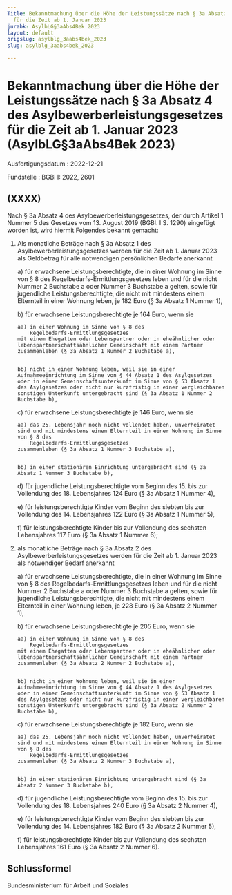 ```yaml
---
Title: Bekanntmachung über die Höhe der Leistungssätze nach § 3a Absatz 4 des Asylbewerberleistungsgesetzes
  für die Zeit ab 1. Januar 2023
jurabk: AsylbLG§3aAbs4Bek 2023
layout: default
origslug: asylblg_3aabs4bek_2023
slug: asylblg_3aabs4bek_2023

---
```


# Bekanntmachung über die Höhe der Leistungssätze nach § 3a Absatz 4 des Asylbewerberleistungsgesetzes für die Zeit ab 1. Januar 2023 (AsylbLG§3aAbs4Bek 2023)

Ausfertigungsdatum
:   2022-12-21

Fundstelle
:   BGBl I: 2022, 2601


## (XXXX)

Nach § 3a Absatz 4 des Asylbewerberleistungsgesetzes, der durch Artikel 1 Nummer 5 des Gesetzes vom 13. August 2019 (BGBl. I S. 1290) eingefügt worden ist, wird hiermit Folgendes bekannt gemacht:

1.  Als monatliche Beträge nach § 3a Absatz 1 des Asylbewerberleistungsgesetzes werden für die Zeit ab 1. Januar 2023 als Geldbetrag für alle notwendigen persönlichen Bedarfe anerkannt

    a)  für erwachsene Leistungsberechtigte, die in einer Wohnung im Sinne von § 8 des
        Regelbedarfs-Ermittlungsgesetzes                          leben und für die nicht Nummer 2 Buchstabe a oder Nummer 3 Buchstabe a gelten, sowie für jugendliche Leistungsberechtigte, die nicht mit mindestens einem Elternteil in einer Wohnung leben, je 182 Euro (§ 3a Absatz 1 Nummer 1),


    b)  für erwachsene Leistungsberechtigte je 164 Euro, wenn sie

        aa) in einer Wohnung im Sinne von § 8 des
            Regelbedarfs-Ermittlungsgesetzes                                mit einem Ehegatten oder Lebenspartner oder in eheähnlicher oder lebenspartnerschaftsähnlicher Gemeinschaft mit einem Partner zusammenleben (§ 3a Absatz 1 Nummer 2 Buchstabe a),


        bb) nicht in einer Wohnung leben, weil sie in einer Aufnahmeeinrichtung im Sinne von § 44 Absatz 1 des Asylgesetzes oder in einer Gemeinschaftsunterkunft im Sinne von § 53 Absatz 1 des Asylgesetzes oder nicht nur kurzfristig in einer vergleichbaren sonstigen Unterkunft untergebracht sind (§ 3a Absatz 1 Nummer 2 Buchstabe b),





    c)  für erwachsene Leistungsberechtigte je 146 Euro, wenn sie

        aa) das 25. Lebensjahr noch nicht vollendet haben, unverheiratet sind und mit mindestens einem Elternteil in einer Wohnung im Sinne von § 8 des
            Regelbedarfs-Ermittlungsgesetzes                                zusammenleben (§ 3a Absatz 1 Nummer 3 Buchstabe a),


        bb) in einer stationären Einrichtung untergebracht sind (§ 3a Absatz 1 Nummer 3 Buchstabe b),





    d)  für jugendliche Leistungsberechtigte vom Beginn des 15. bis zur Vollendung des 18. Lebensjahres 124 Euro (§ 3a Absatz 1 Nummer 4),


    e)  für leistungsberechtigte Kinder vom Beginn des siebten bis zur Vollendung des 14. Lebensjahres 122 Euro (§ 3a Absatz 1 Nummer 5),


    f)  für leistungsberechtigte Kinder bis zur Vollendung des sechsten Lebensjahres 117 Euro (§ 3a Absatz 1 Nummer 6);





2.  als monatliche Beträge nach § 3a Absatz 2 des Asylbewerberleistungsgesetzes werden für die Zeit ab 1. Januar 2023 als notwendiger Bedarf anerkannt

    a)  für erwachsene Leistungsberechtigte, die in einer Wohnung im Sinne von § 8 des
        Regelbedarfs-Ermittlungsgesetzes                          leben und für die nicht Nummer 2 Buchstabe a oder Nummer 3 Buchstabe a gelten, sowie für jugendliche Leistungsberechtigte, die nicht mit mindestens einem Elternteil in einer Wohnung leben, je 228 Euro (§ 3a Absatz 2 Nummer 1),


    b)  für erwachsene Leistungsberechtigte je 205 Euro, wenn sie

        aa) in einer Wohnung im Sinne von § 8 des
            Regelbedarfs-Ermittlungsgesetzes                                mit einem Ehegatten oder Lebenspartner oder in eheähnlicher oder lebenspartnerschaftsähnlicher Gemeinschaft mit einem Partner zusammenleben (§ 3a Absatz 2 Nummer 2 Buchstabe a),


        bb) nicht in einer Wohnung leben, weil sie in einer Aufnahmeeinrichtung im Sinne von § 44 Absatz 1 des Asylgesetzes oder in einer Gemeinschaftsunterkunft im Sinne von § 53 Absatz 1 des Asylgesetzes oder nicht nur kurzfristig in einer vergleichbaren sonstigen Unterkunft untergebracht sind (§ 3a Absatz 2 Nummer 2 Buchstabe b),





    c)  für erwachsene Leistungsberechtigte je 182 Euro, wenn sie

        aa) das 25. Lebensjahr noch nicht vollendet haben, unverheiratet sind und mit mindestens einem Elternteil in einer Wohnung im Sinne von § 8 des
            Regelbedarfs-Ermittlungsgesetzes                                zusammenleben (§ 3a Absatz 2 Nummer 3 Buchstabe a),


        bb) in einer stationären Einrichtung untergebracht sind (§ 3a Absatz 2 Nummer 3 Buchstabe b),





    d)  für jugendliche Leistungsberechtigte vom Beginn des 15. bis zur Vollendung des 18. Lebensjahres 240 Euro (§ 3a Absatz 2 Nummer 4),


    e)  für leistungsberechtigte Kinder vom Beginn des siebten bis zur Vollendung des 14. Lebensjahres 182 Euro (§ 3a Absatz 2 Nummer 5),


    f)  für leistungsberechtigte Kinder bis zur Vollendung des sechsten Lebensjahres 161 Euro (§ 3a Absatz 2 Nummer 6).








## Schlussformel

Bundesministerium für Arbeit und Soziales

